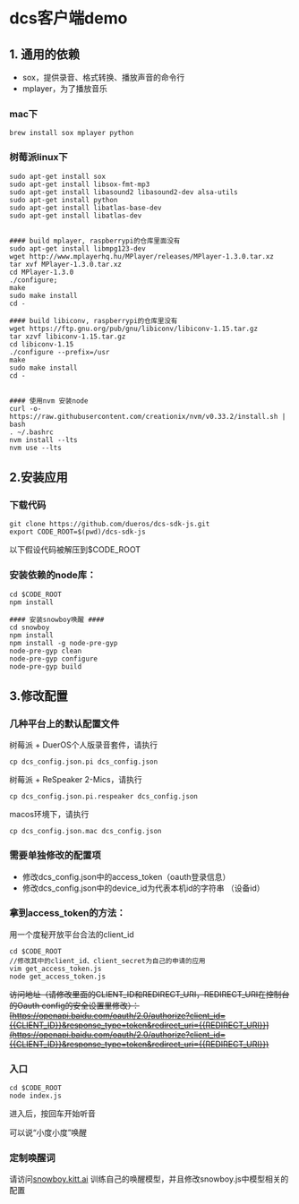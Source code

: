 # dcs客户端demo

## 1. 通用的依赖
  * sox，提供录音、格式转换、播放声音的命令行
  * mplayer，为了播放音乐


### mac下
```shell
brew install sox mplayer python

```

### 树莓派linux下
```shell
sudo apt-get install sox
sudo apt-get install libsox-fmt-mp3
sudo apt-get install libasound2 libasound2-dev alsa-utils
sudo apt-get install python
sudo apt-get install libatlas-base-dev
sudo apt-get install libatlas-dev


#### build mplayer, raspberrypi的仓库里面没有
sudo apt-get install libmpg123-dev
wget http://www.mplayerhq.hu/MPlayer/releases/MPlayer-1.3.0.tar.xz
tar xvf MPlayer-1.3.0.tar.xz
cd MPlayer-1.3.0
./configure;
make
sudo make install
cd -

#### build libiconv, raspberrypi的仓库里没有
wget https://ftp.gnu.org/pub/gnu/libiconv/libiconv-1.15.tar.gz
tar xzvf libiconv-1.15.tar.gz
cd libiconv-1.15
./configure --prefix=/usr
make
sudo make install
cd -


#### 使用nvm 安装node
curl -o- https://raw.githubusercontent.com/creationix/nvm/v0.33.2/install.sh | bash
. ~/.bashrc
nvm install --lts
nvm use --lts

```




## 2.安装应用

### 下载代码

```shell
git clone https://github.com/dueros/dcs-sdk-js.git
export CODE_ROOT=$(pwd)/dcs-sdk-js
```
以下假设代码被解压到$CODE_ROOT

### 安装依赖的node库：

```shell
cd $CODE_ROOT
npm install

#### 安装snowboy唤醒 ####
cd snowboy
npm install
npm install -g node-pre-gyp
node-pre-gyp clean
node-pre-gyp configure
node-pre-gyp build
```

## 3.修改配置

### 几种平台上的默认配置文件

树莓派 + DuerOS个人版录音套件，请执行

```shell
cp dcs_config.json.pi dcs_config.json
```

树莓派 + ReSpeaker 2-Mics，请执行

```shell
cp dcs_config.json.pi.respeaker dcs_config.json
```

macos环境下，请执行
```shell
cp dcs_config.json.mac dcs_config.json
```

### 需要单独修改的配置项
* 修改dcs_config.json中的access_token（oauth登录信息）
* 修改dcs_config.json中的device_id为代表本机id的字符串 （设备id）


### 拿到access_token的方法：

用一个度秘开放平台合法的client_id

```shell
cd $CODE_ROOT
//修改其中的client_id、client_secret为自己的申请的应用
vim get_access_token.js
node get_access_token.js
```



~~访问地址（请修改里面的CLIENT_ID和REDIRECT_URI，REDIRECT_URI在控制台的Oauth config的安全设置里修改）：[https://openapi.baidu.com/oauth/2.0/authorize?client_id={{CLIENT_ID}}&response_type=token&redirect_uri={{REDIRECT_URI}}](https://openapi.baidu.com/oauth/2.0/authorize?client_id={{CLIENT_ID}}&response_type=token&redirect_uri={{REDIRECT_URI}})~~

### 入口

```shell
cd $CODE_ROOT
node index.js
```

进入后，按回车开始听音

可以说“小度小度”唤醒


### 定制唤醒词

请访问[snowboy.kitt.ai](http://snowboy.kitt.ai/) 训练自己的唤醒模型，并且修改snowboy.js中模型相关的配置
